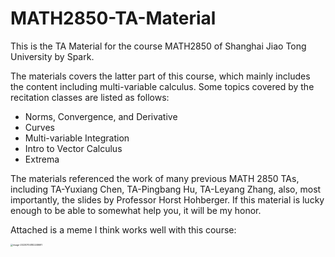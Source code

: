# MATH2850-TA-Material
This is the TA Material for the course MATH2850 of Shanghai Jiao Tong University by Spark.

The materials covers the latter part of this course, which mainly includes the content including multi-variable calculus. Some topics covered by the recitation classes are listed as follows:

- Norms, Convergence, and Derivative
- Curves
- Multi-variable Integration
- Intro to Vector Calculus
- Extrema

The materials referenced the work of many previous MATH 2850 TAs, including TA-Yuxiang Chen, TA-Pingbang Hu, TA-Leyang Zhang, also, most importantly, the slides by Professor Horst Hohberger. If this material is lucky enough to be able to somewhat help you, it will be my honor.

Attached is a meme I think works well with this course:

<img src="C:\Users\Nephr\AppData\Roaming\Typora\typora-user-images\image-20230704182248691.png" alt="image-20230704182248691" style="zoom: 25%;" />
